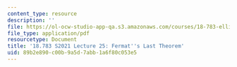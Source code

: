 ```yaml
---
content_type: resource
description: ''
file: https://ol-ocw-studio-app-qa.s3.amazonaws.com/courses/18-783-elliptic-curves-spring-2021/89b2e890c00b9a5d7abb1a6f80c053e5_MIT18_783S21_notes25.pdf
file_type: application/pdf
resourcetype: Document
title: '18.783 S2021 Lecture 25: Fermat''s Last Theorem'
uid: 89b2e890-c00b-9a5d-7abb-1a6f80c053e5
---
```

